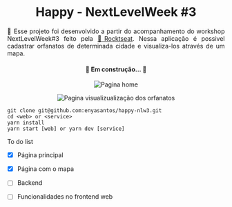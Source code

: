 <h1 align="center"> Happy - NextLevelWeek #3 </h1>
<p align="justify">🚀 Esse projeto foi desenvolvido a partir do acompanhamento do workshop NextLevelWeek#3 feito pela <a href="https://rocketseat.com.br/">🔗Rocktseat</a>. Nessa aplicação é possivel cadastrar orfanatos de determinada cidade e visualiza-los através de um mapa.</p>
<h4 align="center"> 
	🚧  Em construção...  🚧
</h4>

<p align="center">
  <img alt="Pagina home"  src="https://i.ibb.co/56YFGrz/Captura-de-tela-de-2020-10-15-19-33-47.png" />
</p>

<p align="center">
  <img alt="Pagina visualizualização dos orfanatos"  src="https://i.ibb.co/XztjngC/Captura-de-tela-de-2020-10-15-19-33-57.png" />
</p>

```
git clone git@github.com:enyasantos/happy-nlw3.git
cd <web> or <service>
yarn install
yarn start [web] or yarn dev [service]
```

To do list
- [x] Página principal
- [x] Página com o mapa
- [ ] Backend 
- [ ] Funcionalidades no frontend web

